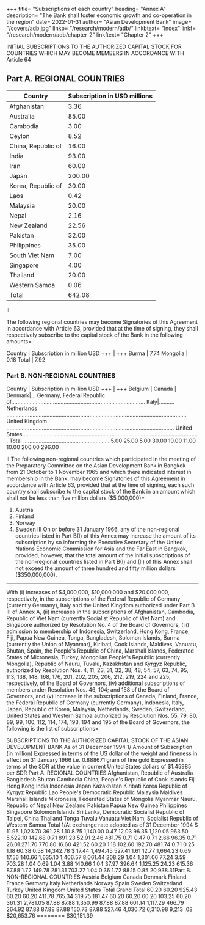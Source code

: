 +++
title=  "Subscriptions of each country"
heading=  "Annex A"
description=  "The Bank shall foster economic growth and co-operation in the region"
date=  2022-01-31
author=  "Asian Development Bank"
image=  "/covers/adb.jpg"
linkb=  "/research/modern/adb/"
linkbtext=  "Index"
linkf=  "/research/modern/adb/chapter-2"
linkftext=  "Chapter 2"
+++


INITIAL SUBSCRIPTIONS TO THE AUTHORIZED CAPITAL STOCK FOR COUNTRIES WHICH MAY BECOME MEMBERS IN ACCORDANCE WITH Article 64

## Part A. REGIONAL COUNTRIES

Country | Subscription in USD millions
--- | ---
Afghanistan | 3.36
Australia | 85.00
Cambodia | 3.00
Ceylon | 8.52
China, Republic of |  16.00
India | 93.00
Iran |  60.00
Japan | 200.00
Korea, Republic of | 30.00
Laos | 0.42
Malaysia | 20.00
Nepal | 2.16
New Zealand | 22.56
Pakistan | 32.00
Philippines | 35.00
South Viet Nam | 7.00
Singapore | 4.00
Thailand | 20.00
Western Samoa | 0.06
Total | 642.08

II

The following regional countries may become Signatories of this Agreement in accordance with
Article 63, provided that at the time of signing, they shall respectively subscribe to the capital stock of the Bank in the following amounts= 

Country | Subscription in million USD
+++ | +++
Burma | 7.74
Mongolia | 0.18
Total | 7.92


### Part B. NON-REGIONAL COUNTRIES

Country | Subscription in million USD
+++ | +++
Belgium | 
Canada | 
Denmark|...
Germany, Federal Republic of.......................................................................................
Italy|..........
Netherlands .....................................................................................................................
United Kingdom .............................................................................................................
United States...................................................................................................................
Total ........................................................
5.00
25.00
5.00
30.00
10.00
11.00
10.00
200.00
296.00

II
The following non-regional countries which participated in the meeting of the Preparatory
Committee on the Asian Development Bank in Bangkok from 21 October to 1 November 1965 and which
there indicated interest in membership in the Bank, may become Signatories of this Agreement in
accordance with Article 63, provided that at the time of signing, each such country shall subscribe to the
capital stock of the Bank in an amount which shall not be less than five million dollars ($5,000,000)= 
1. Austria
2. Finland
3. Norway
4. Sweden
III
On or before 31 January 1966, any of the non-regional countries listed in Part B(I) of this Annex
may increase the amount of its subscription by so informing the Executive Secretary of the United Nations
Economic Commission for Asia and the Far East in Bangkok, provided, however, that the total amount of
the initial subscriptions of the non-regional countries listed in Part B(I) and (II) of this Annex shall not
exceed the amount of three hundred and fifty million dollars ($350,000,000).
____________________
With (i) increases of $4,000,000, $10,000,000 and $20.000,000, respectively, in the subscriptions of the
Federal Republic of Germany (currently Germany), Italy and the United Kingdom authorized under Part B
III of Annex A, (ii) increases in the subscriptions of Afghanistan, Cambodia, Republic of Viet Nam
(currently Socialist Republic of Viet Nam) and Singapore authorized by Resolution No. 4 of the Board of
Governors, (iii) admission to membership of Indonesia, Switzerland, Hong Kong, France, Fiji, Papua New
Guinea, Tonga, Bangladesh, Solomon Islands, Burma (currently the Union of Myanmar), Kiribati, Cook
Islands, Maldives, Vanuatu, Bhutan, Spain, the People's Republic of China, Marshall Islands, Federated
States of Micronesia, Turkey, Mongolian People's Republic (currently Mongolia), Republic of Nauru,
Tuvalu, Kazakhstan and Kyrgyz Republic, authorized by Resolution Nos. 4, 11, 23, 31, 32, 38, 48, 54, 57,
63, 74, 95, 113, 138, 148, 168, 176, 201, 202, 205, 206, 212, 219, 224 and 225, respectively, of the Board
of Governors, (iv) additional subscriptions of members under Resolution Nos. 46, 104; and 158 of the
Board of Governors, and (v) increase in the subscriptions of Canada, Finland, France, the Federal Republic
of Germany (currently Germany), Indonesia, Italy, Japan, Republic of Korea, Malaysia, Netherlands,
Sweden, Switzerland, United States and Western Samoa authorized by Resolution Nos. 55, 79, 80, 89, 99,
100, 112, 114, 174, 193, 194 and 195 of the Board of Governors, the following is the list of subscriptions= 

SUBSCRIPTIONS TO THE AUTHORIZED CAPITAL STOCK
OF THE ASIAN DEVELOPMENT BANK
As of 31 December 1994 1/
Amount of Subscription
(in million)
Expressed in terms of the
US dollar of the weight
and fineness in effect on 31
January 1966 i.e. 0.888671
gram of fine gold
Expressed in terms of
the SDR at the value
in current United
States
dollars
of
$1.45985 per SDR
Part A. REGIONAL COUNTRIES
Afghanistan, Republic of
Australia
Bangladesh
Bhutan
Cambodia
China, People's Republic of
Cook Islands
Fiji
Hong Kong
India
Indonesia
Japan
Kazakhstan
Kiribati
Korea Republic of
Kyrgyz Republic
Lao People's Democratic Republic
Malaysia
Maldives
Marshall Islands
Micronesia, Federated States of
Mongolia
Myanmar
Nauru, Republic of
Nepal
New Zealand
Pakistan
Papua New Guinea
Philippines
Singapore
Solomon Islands
Sri Lanka, Democratic Socialist Republic of
Taipei, China
Thailand
Tonga
Tuvalu
Vanuatu
Viet Nam, Socialist Republic of
Western Samoa
Total
1/At exchange rate adopted as of 31 December 1994
$ 11.95
1,023.70
361.28
1.10
8.75
1,140.00
0.47
12.03
96.35
1,120.05
963.50
5,522.10
142.68
0.71
891.23
52.91
2.46
481.75
0.71
0.47
0.71
2.66
96.35
0.71
26.01
271.70
770.80
16.60
421.52
60.20
1.18
102.60
192.70
481.74
0.71
0.25
1.18
60.38
0.58
14,342.78
$
17.44
1,494.45
527.41
1.61
12.77
1,664.23
0.69
17.56
140.66
1,635.10
1,406.57
8,061.44
208.29
1.04
1,301.06
77.24
3.59
703.28
1.04
0.69
1.04
3.88
140.66
1.04
37.97
396.64
1,125.25
24.23
615.36
87.88
1.72
149.78
281.31
703.27
1.04
0.36
1.72
88.15
0.85
20,938.31Part B. NON-REGIONAL COUNTRIES
Austria
Belgium
Canada
Denmark
Finland
France
Germany
Italy
Netherlands
Norway
Spain
Sweden
Switzerland
Turkey
United Kingdom
United States
Total
Grand Total
60.20
60.20
925.43
60.20
60.20
411.78
765.34
319.75
181.47
60.20
60.20
60.20
103.25
60.20
361.31
2,781.05 87.88
87.88
1,350.99
87.88
87.88
601.14
1,117.29
466.79
264.92
87.88
87.88
87.88
150.73
87.88
527.46
4,030.72
6,310.98 9,213 .08
$20,653.76
======== $30,151.39
